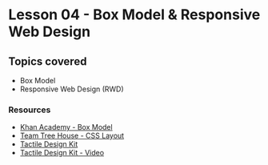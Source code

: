 # Lesson 04 - Box Model & Responsive Web Design


## Topics covered

* Box Model
* Responsive Web Design (RWD)



### Resources

* [Khan Academy - Box Model](https://www.khanacademy.org/computing/computer-programming/html-css/css-layout-properties/p/css-box-model)
* [Team Tree House - CSS Layout](https://teamtreehouse.com/library/css-layout-techniques)
* [Tactile Design Kit](http://tactiledesignkit.com/)
* [Tactile Design Kit - Video](https://vimeo.com/69134053)
